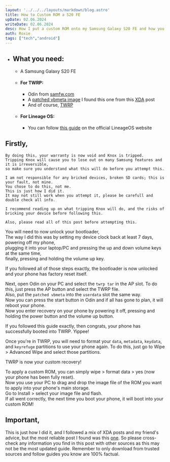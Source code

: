 ```yaml
---
layout: '../../../layouts/markdown/blog.astro'
title: How to Custom ROM a S20 FE
upDate: 02.06.2024
writeDate: 02.06.2024
desc: How I put a custom ROM onto my Samsung Galaxy S20 FE and how you can too
auth: Roxie
tags: ["tech","android"]
---
```

* ## What you need:
    - A Samsung Galaxy S20 FE
    - #### For TWRP:
        - Odin from [samfw.com](https://samfw.com/)
        - A [patched vbmeta image](https://github.com/BlackMesa123/proprietary_vendor_samsung_a52sxq/releases/download/A528BXXU1DWA4_BTU/A528BXXU1DWA4_patched_vbmeta.tar) I found this one from this [XDA](https://xdaforums.com/t/recovery-official-snapdragon-twrp-3-7-0-for-samsung-galaxy-s20-fe-4g-5g.4646593/) post
        - And of course, [TWRP](https://twrp.me/samsung/samsunggalaxys20fe.html)
    - #### For Lineage OS:
        - You can follow [this guide](https://wiki.lineageos.org/devices/r8q/variant1/) on the official LineageOS website

## Firstly,
```
By doing this, your warranty is now void and Knox is tripped.
Tripping Knox will cause you to lose out on many Samsung features and it is irreversible,
so make sure you understand what this will do before you attempt this.

I am not responsible for any bricked devices, broken SD cards; this is your fault, not mine.
You chose to do this, not me.
This is just how I did it.
It may not still work when you attempt it, please be carefull and double check all info.

I recommend reading up on what tripping Knox will do, and the risks of bricking your device before following this.

Also, please read all of this post before attempting this.
```


You will need to now unlock your bootloader,<br>
The way I did this was by setting my device clock back at least 7 days,<br>
powering off my phone,<br>
plugging it into your laptop/PC and pressing the up and down volume keys at the same time,<br>
finally, pressing and holding the volume up key.<br>

If you followed all of those steps exactly, the bootloader is now unlocked and your phone has factory reset itself.

Next, open Odin on your PC and select the `twrp tar` in the AP slot. To do this, just press the AP button and select the TWRP file.<br>
Also, put the `patched vbmeta` into the `userdata` slot the same way.<br>
Now you can press the start button in Odin and if all has gone to plan, it will reboot your phone.<br>
Now you enter recovery on your phone by powering it off, pressing and holding the power button and the volume up button.<br>

If you followed this guide exactly, then congrats, your phone has successfully booted into TWRP. Yippee!

Once you're in TWRP, you will need to format your `data`, `metadata`, `keydata`, and `keyrefuge` partitions to use your phone again. To do this, just go to Wipe > Advanced Wipe and select those partitions.

TWRP is now your custom recovery!

To apply a custom ROM, you can simply wipe > format data > yes (now your phone has been fully reset).<br>
Now you use your PC to drag and drop the image file of the ROM you want to apply into your phone's main storage.<br>
Go to Install > select your image file and flash.<br>
If all went correctly, the next time you boot your phone, it will boot into your custom ROM!

## Important,
This is just how I did it, and I followed a mix of XDA posts and my friend's advice, but the most reliable post I found was this [one](https://xdaforums.com/t/recovery-official-snapdragon-twrp-3-7-0-for-samsung-galaxy-s20-fe-4g-5g.4646593/). So please cross-check any information you find in this post with other sources as this may not be the most updated guide. Remember to only download from trusted sources and follow guides you know are 100% factual.
